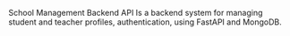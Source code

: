 School Management Backend API
 Is a backend system for managing student and teacher profiles, authentication, using FastAPI and MongoDB.
